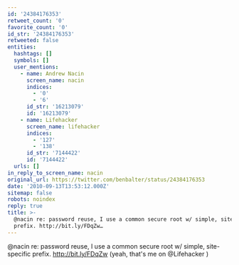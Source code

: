 ```yaml
---
id: '24384176353'
retweet_count: '0'
favorite_count: '0'
id_str: '24384176353'
retweeted: false
entities:
  hashtags: []
  symbols: []
  user_mentions:
    - name: Andrew Nacin
      screen_name: nacin
      indices:
        - '0'
        - '6'
      id_str: '16213079'
      id: '16213079'
    - name: Lifehacker
      screen_name: lifehacker
      indices:
        - '127'
        - '138'
      id_str: '7144422'
      id: '7144422'
  urls: []
in_reply_to_screen_name: nacin
original_url: https://twitter.com/benbalter/status/24384176353
date: '2010-09-13T13:53:12.000Z'
sitemap: false
robots: noindex
reply: true
title: >-
  @nacin re: password reuse, I use a common secure root w/ simple, site-specific
  prefix. http://bit.ly/FDqZw…
---
```


@nacin re: password reuse, I use a common secure root w/ simple, site-specific prefix. http://bit.ly/FDqZw (yeah, that's me on @Lifehacker )